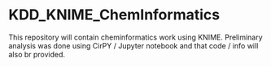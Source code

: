 # KDD_KNIME_ChemInformatics

This repository will contain cheminformatics work using KNIME. Preliminary analysis was done using CirPY / Jupyter notebook and that code / info will also br provided.
